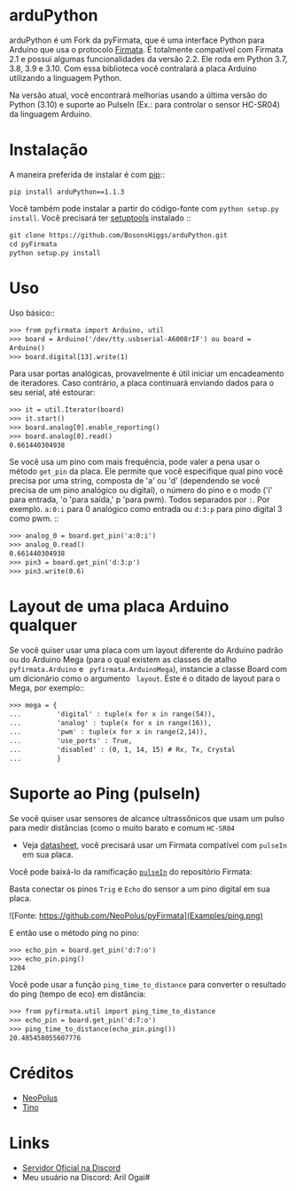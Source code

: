 arduPython
==========

arduPython é um Fork da pyFirmata, que é uma interface Python para Arduino que usa o protocolo [Firmata](http://firmata.org). É totalmente compatível com Firmata 2.1 e possui algumas funcionalidades da versão 2.2. Ele roda em Python 3.7, 3.8, 3.9 e 3.10. Com essa biblioteca você contralará a placa Arduino utilizando a linguagem Python. 

Na versão atual, você encontrará melhorias usando a última versão do Python (3.10) e suporte ao PulseIn (Ex.: para controlar o sensor HC-SR04) da linguagem Arduino.

Instalação
============

A maneira preferida de instalar é com [pip](http://www.pip-installer.org/en/latest/)::

    pip install arduPython==1.1.3

Você também pode instalar a partir do código-fonte com ``python setup.py install``. Você precisará ter [setuptools](https://pypi.python.org/pypi/setuptools) instalado ::

    git clone https://github.com/BosonsHiggs/arduPython.git
    cd pyFirmata
    python setup.py install


Uso
====

Uso básico::

    >>> from pyfirmata import Arduino, util
    >>> board = Arduino('/dev/tty.usbserial-A6008rIF') ou board = Arduino() 
    >>> board.digital[13].write(1)

Para usar portas analógicas, provavelmente é útil iniciar um encadeamento de iteradores. Caso contrário, a placa continuará enviando dados para o seu serial, até estourar:

    >>> it = util.Iterator(board)
    >>> it.start()
    >>> board.analog[0].enable_reporting()
    >>> board.analog[0].read()
    0.661440304938

Se você usa um pino com mais frequência, pode valer a pena usar o método ``get_pin`` da placa. Ele permite que você especifique qual pino você precisa por uma string, composta de 'a' ou 'd' (dependendo se você precisa de um pino analógico ou digital), o número do pino e o modo ('i' para entrada, 'o 'para saída,' p 'para pwm). Todos separados por ``:``. Por exemplo. ``a:0:i`` para 0 analógico como entrada ou ``d:3:p`` para pino digital 3 como pwm. ::

    >>> analog_0 = board.get_pin('a:0:i')
    >>> analog_0.read()
    0.661440304938
    >>> pin3 = board.get_pin('d:3:p')
    >>> pin3.write(0.6)

Layout de uma placa Arduino qualquer
====================================

Se você quiser usar uma placa com um layout diferente do Arduino padrão ou do Arduino Mega (para o qual existem as classes de atalho ``pyfirmata.Arduino`` e `` pyfirmata.ArduinoMega``), instancie a classe Board com um dicionário como o argumento `` layout``. Este é o ditado de layout para o Mega, por exemplo::

    >>> mega = {
    ...         'digital' : tuple(x for x in range(54)),
    ...         'analog' : tuple(x for x in range(16)),
    ...         'pwm' : tuple(x for x in range(2,14)),
    ...         'use_ports' : True,
    ...         'disabled' : (0, 1, 14, 15) # Rx, Tx, Crystal
    ...         }

Suporte ao Ping (pulseIn)
==========================

Se você quiser usar sensores de alcance ultrassônicos que usam um pulso para medir distâncias (como o muito barato e comum ``HC-SR04``
- Veja [datasheet](https://cdn.sparkfun.com/datasheets/Sensors/Proximity/HCSR04.pdf),
você precisará usar um Firmata compatível com ``pulseIn`` em sua placa.

Você pode baixá-lo da ramificação [``pulseIn``](https://github.com/jgautier/arduino-1/tree/pulseIn) do repositório Firmata:

Basta conectar os pinos ``Trig`` e ``Echo`` do sensor a um pino digital em sua placa.

![Fonte: https://github.com/NeoPolus/pyFirmata](Examples/ping.png)

E então use o método ping no pino:

    >>> echo_pin = board.get_pin('d:7:o')
    >>> echo_pin.ping()
    1204

Você pode usar a função ``ping_time_to_distance`` para converter
o resultado do ping (tempo de eco) em distância:

    >>> from pyfirmata.util import ping_time_to_distance
    >>> echo_pin = board.get_pin('d:7:o')
    >>> ping_time_to_distance(echo_pin.ping())
    20.485458055607776

Créditos
========

- [NeoPolus](https://github.com/NeoPolus/pyFirmata)
- [Tino](https://github.com/tino/pyFirmata)

Links
=====

- [Servidor Oficial na Discord](https://discord.gg/nPejnfC3Nu)
- Meu usuário na Discord: Aril Ogai#